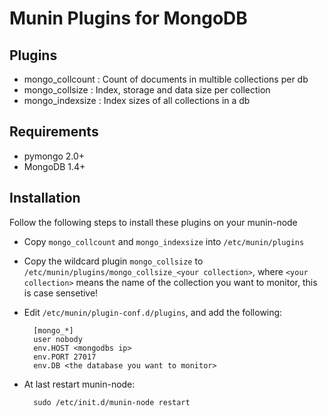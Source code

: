 Munin Plugins for MongoDB
============

Plugins
----------
* mongo_collcount   : Count of documents in multible collections per db
* mongo_collsize    : Index, storage and data size per collection
* mongo_indexsize   : Index sizes of all collections in a db

Requirements
-----------
* pymongo 2.0+
* MongoDB 1.4+

Installation
-----------
Follow the following steps to install these plugins on your munin-node

- Copy `mongo_collcount` and `mongo_indexsize` into `/etc/munin/plugins`
- Copy the wildcard plugin `mongo_collsize` to `/etc/munin/plugins/mongo_collsize_<your collection>`, where `<your collection>` means the name of the collection you want to monitor, this is case sensetive!

- Edit `/etc/munin/plugin-conf.d/plugins`, and add the following:

        [mongo_*]
        user nobody
        env.HOST <mongodbs ip>
        env.PORT 27017
        env.DB <the database you want to monitor>

- At last restart munin-node:
    
        sudo /etc/init.d/munin-node restart

